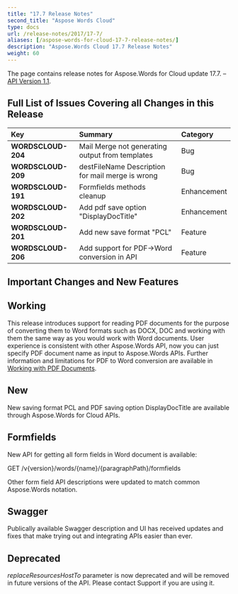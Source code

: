 ```yaml
---
title: "17.7 Release Notes"
second_title: "Aspose Words Cloud"
type: docs
url: /release-notes/2017/17-7/
aliases: [/aspose-words-for-cloud-17-7-release-notes/]
description: "Aspose.Words Cloud 17.7 Release Notes"
weight: 60
---
```


The page contains release notes for Aspose.Words for Cloud update 17.7. – [API Version 1.1](http://api.aspose.cloud/swagger/ui/index).

## Full List of Issues Covering all Changes in this Release

|Key|Summary|Category|
| :- | :- | :- |
|**WORDSCLOUD-204**|Mail Merge not generating output from templates|Bug|
|**WORDSCLOUD-209**|destFileName Description for mail merge is wrong|Bug|
|**WORDSCLOUD-191**|Formfields methods cleanup|Enhancement|
|**WORDSCLOUD-202**|Add pdf save option "DisplayDocTitle"|Enhancement|
|**WORDSCLOUD-201**|Add new save format "PCL"|Feature|
|**WORDSCLOUD-206**|Add support for PDF->Word conversion in API|Feature|

## Important Changes and New Features

## Working

This release introduces support for reading PDF documents for the purpose of converting them to Word formats such as DOCX, DOC and working with them the same way as you would work with Word documents. User experience is consistent with other Aspose.Words API, now you can just specify PDF document name as input to Aspose.Words APIs.
Further information and limitations for PDF to Word conversion are available in [Working with PDF Documents](https://docs.aspose.com/display/wordscloud/Working+with+PDF+Documents).

## New

New saving format PCL and PDF saving option DisplayDocTitle are available through Aspose.Words for Cloud APIs.

## Formfields

New API for getting all form fields in Word document is available:

GET /v{version}/words/{name}/{paragraphPath}/formfields

Other form field API descriptions were updated to match common Aspose.Words notation.

## Swagger

Publically available Swagger description and UI has received updates and fixes that make trying out and integrating APIs easier than ever.

## Deprecated

*replaceResourcesHostTo* parameter is now deprecated and will be removed in future versions of the API. Please contact Support if you are using it.

